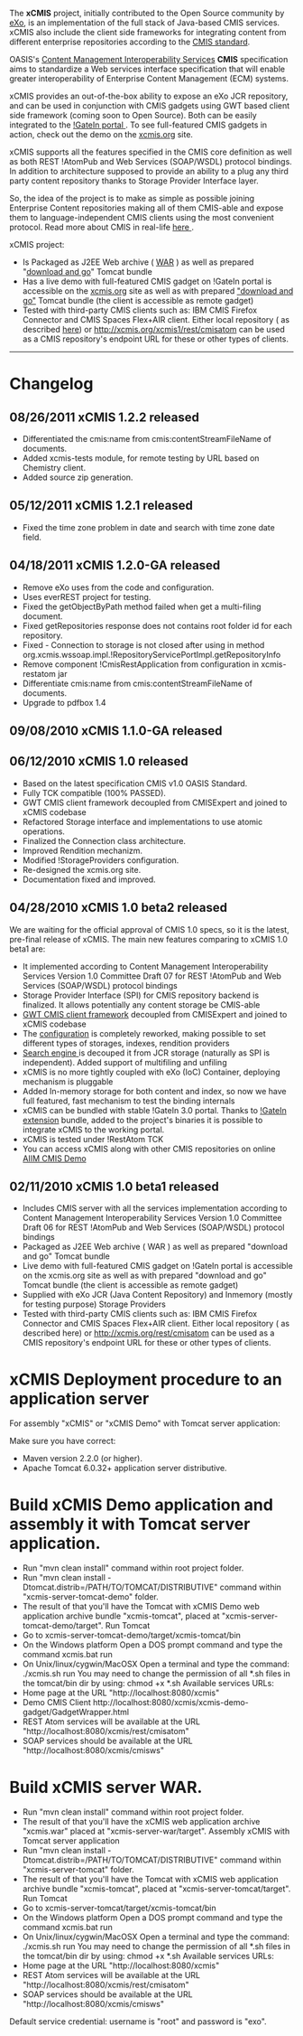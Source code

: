 The **xCMIS** project, initially contributed to the Open Source community by [eXo](http://exoplatform.org), is an implementation of the full stack of Java-based CMIS services. xCMIS also include the client side frameworks for integrating content from different enterprise repositories according to the <a href="http://www.oasis-open.org/committees/tc_home.php?wg_abbrev=cmis">CMIS standard</a>.

OASIS's [Content Management Interoperability Services](http://www.oasis-open.org/committees/tc_home.php?wg_abbrev=cmis) **CMIS** specification aims to standardize a Web services interface specification that will enable greater interoperability of Enterprise Content Management (ECM) systems.

xCMIS provides an out-of-the-box ability to expose an eXo JCR repository, and can be used in conjunction with CMIS gadgets using GWT based client side framework (coming soon to Open Source). Both can be easily integrated to the <a href="http://www.gatein.org"> !GateIn portal </a>. To see full-featured CMIS gadgets in action, check out the demo on the <a href="http://xcmis.org">xcmis.org</a> site.

xCMIS supports all the features specified in the CMIS core definition as well as both REST !AtomPub and Web Services (SOAP/WSDL) protocol bindings. In addition to architecture supposed to provide an ability to a plug any third party content repository thanks to Storage Provider Interface layer.

So, the idea of the project is to make as simple as possible joining Enterprise Content repositories making all of them CMIS-able and expose them to language-independent CMIS clients using the most convenient protocol. Read more about CMIS in real-life <a href=http://gazarenkov.blogspot.com/2010/04/cmis-targets-in-real-life.html> here </a>.  

xCMIS project:

  * Is Packaged as J2EE Web archive ( [WAR](https://storage.googleapis.com/google-code-archive-downloads/v2/code.google.com/xcmis/xcmis-server-war-1.2.2.zip) ) as well as prepared "[download and go](https://storage.googleapis.com/google-code-archive-downloads/v2/code.google.com/xcmis/xcmis-server-tomcat-1.2.2.zip)" Tomcat bundle
  * Has a live demo with full-featured CMIS gadget on !GateIn portal is accessible on the [xcmis.org](http://xcmis.org/CmisExpert1/org.exoplatform.cmis.CmisExpertApplication/CmisExpertApplication.html) site as well as with prepared ["download and go"](https://storage.googleapis.com/google-code-archive-downloads/v2/code.google.com/xcmis/xcmis-server-tomcat-demo-1.2.2.zip) Tomcat bundle (the client is accessible as remote gadget)
  * Tested with third-party CMIS clients such as: IBM CMIS Firefox Connector and CMIS Spaces Flex+AIR client. Either local repository ( as described [here](http://code.google.com/p/xcmis/wiki/xCMISthirdPartyClients)) or http://xcmis.org/xcmis1/rest/cmisatom can be used as a CMIS repository's endpoint URL for these or other types of clients.


----
# Changelog

## 08/26/2011 xCMIS 1.2.2 released

 * Differentiated the cmis:name from cmis:contentStreamFileName of documents.
 * Added xcmis-tests module, for remote testing by URL based on Chemistry client.
 * Added source zip generation.

## 05/12/2011 xCMIS 1.2.1 released

 * Fixed the time zone problem in date and search with time zone date field.

## 04/18/2011 xCMIS 1.2.0-GA released

 * Remove eXo uses from the code and configuration.
 * Uses everREST project for testing.
 * Fixed the getObjectByPath method failed when get a multi-filing document.
 * Fixed getRepositories response does not contains root folder id for each repository.
 * Fixed - Connection to storage is not closed after using in method org.xcmis.wssoap.impl.!RepositoryServicePortImpl.getRepositoryInfo
 * Remove component !CmisRestApplication from configuration in xcmis-restatom jar
 * Differentiate cmis:name from cmis:contentStreamFileName of documents.
 * Upgrade to pdfbox 1.4

## 09/08/2010 xCMIS 1.1.0-GA released

## 06/12/2010 xCMIS 1.0 released

 * Based on the latest specification CMIS v1.0 OASIS Standard.
 * Fully TCK compatible (100% PASSED).
 * GWT CMIS client framework decoupled from CMISExpert and joined to xCMIS codebase
 * Refactored Storage interface and implementations to use atomic operations.
 * Finalized the Connection class architecture.
 * Improved Rendition mechanizm.
 * Modified !StorageProviders configuration.
 * Re-designed the xcmis.org site.
 * Documentation fixed and improved.


## 04/28/2010 xCMIS 1.0 beta2 released

We are waiting for the official approval of CMIS 1.0 specs, so it is the latest, pre-final release of xCMIS. The main new features comparing to xCMIS 1.0 beta1 are:

 * It implemented according to Content Management Interoperability Services Version 1.0 Committee Draft 07 for REST !AtomPub and Web Services (SOAP/WSDL) protocol bindings
 * Storage Provider Interface (SPI) for CMIS repository backend is finalized. It allows potentially any content storage be CMIS-able
 * <a href=http://code.google.com/p/xcmis/wiki/xCMISClientGwtRestAtom> GWT CMIS client framework</a> decoupled from CMISExpert and joined to xCMIS codebase
 * The <a href=http://code.google.com/p/xcmis/wiki/xCMISConfigure> configuration</a> is completely reworked, making possible to set different types of storages, indexes, rendition providers
 * <a href=http://code.google.com/p/xcmis/wiki/xCMISSearch> Search engine </a> is decouped it from JCR storage (naturally as SPI is independent). Added support of multifiling and unfiling
 * xCMIS is no more tightly coupled with eXo (IoC) Container, deploying mechanism is pluggable
 * Added In-memory storage for both content and index, so now we have full featured, fast mechanism to test the binding internals
 * xCMIS can be bundled with stable !GateIn 3.0 portal. Thanks to <a href=http://code.google.com/p/xcmis/wiki/xCMISGateInPortalExtension>!GateIn extension</a> bundle, added to the project's binaries it is possible to integrate xCMIS to the working portal.
 * xCMIS is tested under !RestAtom TCK
 * You can access xCMIS along with other CMIS repositories on online <a href=http://gazarenkov.blogspot.com/2010/04/xcmis-in-aiim-cmis-demo-2010.html> AIIM CMIS Demo </a>


## 02/11/2010 xCMIS 1.0 beta1 released

 * Includes CMIS server with all the services implementation according to Content Management Interoperability Services Version 1.0 Committee Draft 06 for REST !AtomPub and Web Services (SOAP/WSDL) protocol bindings
 * Packaged as J2EE Web archive ( WAR ) as well as prepared "download and go" Tomcat bundle
 * Live demo with full-featured CMIS gadget on !GateIn portal is accessible on the xcmis.org site as well as with prepared "download and go" Tomcat bundle (the client is accessible as remote gadget)
 * Supplied with eXo JCR (Java Content Repository) and Inmemory (mostly for testing purpose) Storage Providers
 * Tested with third-party CMIS clients such as: IBM CMIS Firefox Connector and CMIS Spaces Flex+AIR client. Either local repository ( as described here) or http://xcmis.org/rest/cmisatom can be used as a CMIS repository's endpoint URL for these or other types of clients.

# xCMIS Deployment procedure to an application server

For assembly "xCMIS" or "xCMIS Demo" with Tomcat server application:

  Make sure you have correct:
   * Maven version 2.2.0 (or higher).
   * Apache Tomcat 6.0.32+ application server distributive.

# Build xCMIS Demo application and assembly it with Tomcat server application.
   * Run "mvn clean install" command within root project folder.
   * Run "mvn clean install -Dtomcat.distrib=/PATH/TO/TOMCAT/DISTRIBUTIVE" command within "xcmis-server-tomcat-demo" folder.
   * The result of that you'll have the Tomcat with xCMIS Demo web application archive bundle "xcmis-tomcat", placed at "xcmis-server-tomcat-demo/target".
   Run Tomcat
   * Go to xcmis-server-tomcat-demo/target/xcmis-tomcat/bin
   * On the Windows platform
     Open a DOS prompt command and type the command
     xcmis.bat run
   * On Unix/linux/cygwin/MacOSX
     Open a terminal and type the command:
     ./xcmis.sh run
     You may need to change the permission of all *.sh files in the tomcat/bin dir by using: chmod +x *.sh
   Available services URLs:
   * Home page at the URL "http://localhost:8080/xcmis"
   * Demo CMIS Client http://localhost:8080/xcmis/xcmis-demo-gadget/GadgetWrapper.html
   * REST Atom services will be available at the URL "http://localhost:8080/xcmis/rest/cmisatom"
   * SOAP services should be available at the URL "http://localhost:8080/xcmis/cmisws"


# Build xCMIS server WAR.
   * Run "mvn clean install" command within root project folder.
   * The result of that you'll have the xCMIS web application archive "xcmis.war" placed at "xcmis-server-war/target".
   Assembly xCMIS with Tomcat server application
   * Run "mvn clean install -Dtomcat.distrib=/PATH/TO/TOMCAT/DISTRIBUTIVE" command within "xcmis-server-tomcat" folder.
   * The result of that you'll have the Tomcat with xCMIS web application archive bundle "xcmis-tomcat", placed at "xcmis-server-tomcat/target".
   Run Tomcat
   * Go to xcmis-server-tomcat/target/xcmis-tomcat/bin
   * On the Windows platform
     Open a DOS prompt command and type the command
     xcmis.bat run
   * On Unix/linux/cygwin/MacOSX
     Open a terminal and type the command:
     ./xcmis.sh run
     You may need to change the permission of all *.sh files in the tomcat/bin dir by using: chmod +x *.sh
   Available services URLs:
   * Home page at the URL "http://localhost:8080/xcmis"
   * REST Atom services will be available at the URL "http://localhost:8080/xcmis/rest/cmisatom"
   * SOAP services should be available at the URL "http://localhost:8080/xcmis/cmisws"

  Default service credential: username is "root" and password is "exo".
